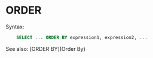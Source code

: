 # ORDER

Syntax:
```sql
    SELECT ... ORDER BY expression1, expression2, ...
```

See also: [ORDER BY](Order By)